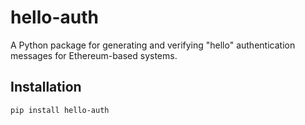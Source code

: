 # hello-auth

A Python package for generating and verifying "hello" authentication messages for Ethereum-based systems.

## Installation

```bash
pip install hello-auth
```
